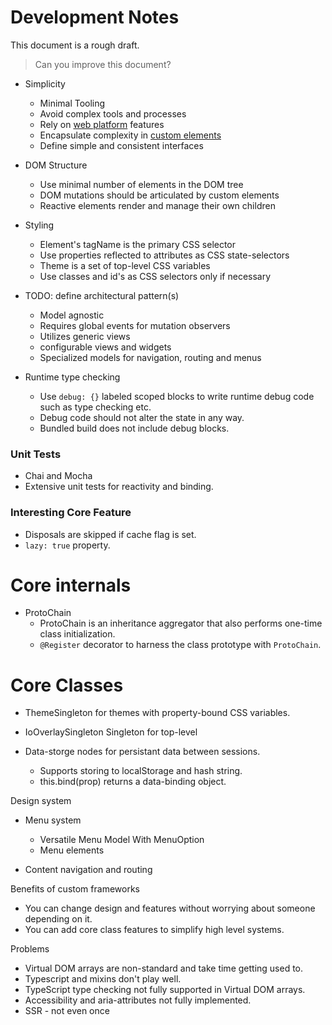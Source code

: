 # Development Notes

This document is a rough draft.

> Can you improve this document? 

- Simplicity
  - Minimal Tooling
  - Avoid complex tools and processes
  - Rely on <u>web platform</u> features
  - Encapsulate complexity in <u>custom elements</u>
  - Define simple and consistent interfaces

- DOM Structure
  - Use minimal number of elements in the DOM tree
  - DOM mutations should be articulated by custom elements
  - Reactive elements render and manage their own children

- Styling
  - Element's tagName is the primary CSS selector
  - Use properties reflected to attributes as CSS state-selectors
  - Theme is a set of top-level CSS variables
  - Use classes and id's as CSS selectors only if necessary

- TODO: define architectural pattern(s)
  - Model agnostic 
  - Requires global events for mutation observers
  - Utilizes generic views
  - configurable views and widgets
  - Specialized models for navigation, routing and menus

- Runtime type checking
  - Use `debug: {}` labeled scoped blocks to write runtime debug code such as type checking etc.
  - Debug code should not alter the state in any way.
  - Bundled build does not include debug blocks.






### Unit Tests

* Chai and Mocha
* Extensive unit tests for reactivity and binding.

### Interesting Core Feature

* Disposals are skipped if cache flag is set.
* `lazy: true` property.

# Core internals

* ProtoChain
    - ProtoChain is an inheritance aggregator that also performs one-time class initialization.
    - `@Register` decorator to harness the class prototype with `ProtoChain`.


# Core Classes

* ThemeSingleton for themes with property-bound CSS variables.

* IoOverlaySingleton Singleton for top-level 

* Data-storge nodes for persistant data between sessions.
    - Supports storing to localStorage and hash string.
    - this.bind(prop) returns a data-binding object.

Design system

* Menu system
    - Versatile Menu Model With MenuOption
    - Menu elements

* Content navigation and routing

Benefits of custom frameworks

* You can change design and features without worrying about someone depending on it.
* You can add core class features to simplify high level systems.

Problems

* Virtual DOM arrays are non-standard and take time getting used to.
* Typescript and mixins don't play well.
* TypeScript type checking not fully supported in Virtual DOM arrays.
* Accessibility and aria-attributes not fully implemented.
* SSR - not even once